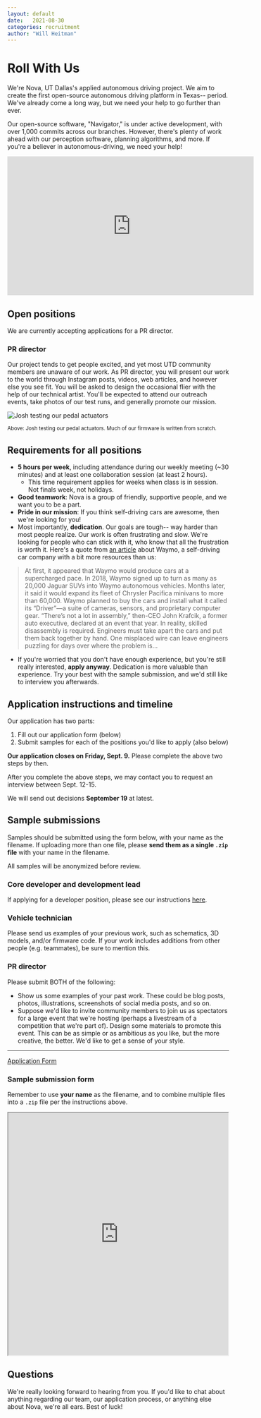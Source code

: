 ```yaml
---
layout: default
date:   2021-08-30
categories: recruitment
author: "Will Heitman"
---
```

<!-- <div class="announcement-box">{% octicon people height:48 %} <p>Recruitment for 2022-2023 has ended. Thank you to all who participated!</p></div> -->

# Roll With Us
We're Nova, UT Dallas's applied autonomous driving project. We aim to create the first open-source autonomous driving platform in Texas-- period. We've already come a long way, but we need your help to go further than ever.

Our open-source software, "Navigator," is under active development, with over 1,000 commits across our branches. However, there's plenty of work ahead with our perception software, planning algorithms, and more. If you're a believer in autonomous-driving, we need your help!

<iframe width="560" height="315" src="https://www.youtube-nocookie.com/embed/Zgo2KQQiSss" title="YouTube video player" frameborder="0" allow="accelerometer; autoplay; clipboard-write; encrypted-media; gyroscope; picture-in-picture" allowfullscreen></iframe>

## Open positions
We are currently accepting applications for a PR director.

### PR director
Our project tends to get people excited, and yet most UTD community members are unaware of our work. As PR director, you will present our work to the world through Instagram posts, videos, web articles, and however else you see fit. You will be asked to design the occasional flier with the help of our technical artist. You'll be expected to attend our outreach events, take photos of our test runs, and generally promote our mission.

![Josh testing our pedal actuators](/assets/res/22-04-15_Josh_working_on_hood.jpg)

<small>Above: Josh testing our pedal actuators. Much of our firmware is written from scratch.</small>

## Requirements for all positions
- **5 hours per week**, including attendance during our weekly meeting (~30 minutes) and at least one collaboration session (at least 2 hours).
    - This time requirement applies for weeks when class is in session. Not finals week, not holidays.
- **Good teamwork**: Nova is a group of friendly, supportive people, and we want you to be a part.
- **Pride in our mission**: If you think self-driving cars are awesome, then we're looking for you!
- Most importantly, **dedication**. Our goals are tough-- way harder than most people realize. Our work is often frustrating and slow. We're looking for people who can stick with it, who know that all the frustration is worth it. Here's a quote from [an article](https://www.bloomberg.com/news/articles/2021-08-17/waymo-s-self-driving-cars-are-99-of-the-way-there-the-last-1-is-the-hardest) about Waymo, a self-driving car company with a bit more resources than us:

> At first, it appeared that Waymo would produce cars at a supercharged pace. In 2018, Waymo signed up to turn as many as 20,000 Jaguar SUVs into Waymo autonomous vehicles. Months later, it said it would expand its fleet of Chrysler Pacifica minivans to more than 60,000. Waymo planned to buy the cars and install what it called its “Driver”—a suite of cameras, sensors, and proprietary computer gear.
> “There’s not a lot in assembly,” then-CEO John Krafcik, a former auto executive, declared at an event that year.
In reality, skilled disassembly is required. Engineers must take apart the cars and put them back together by hand. One misplaced wire can leave engineers puzzling for days over where the problem is...

- If you're worried that you don't have enough experience, but you're still really interested, **apply anyway**. Dedication is more valuable than experience. Try your best with the sample submission, and we'd still like to interview you afterwards.

## Application instructions and timeline
Our application has two parts:
1. Fill out our application form (below)
2. Submit samples for each of the positions you'd like to apply (also below)

**Our application closes on Friday, Sept. 9.** Please complete the above two steps by then.

After you complete the above steps, we may contact you to request an interview between Sept. 12-15.

We will send out decisions **September 19** at latest.

## Sample submissions
Samples should be submitted using the form below, with your name as the filename. If uploading more than one file, please **send them as a single `.zip` file** with your name in the filename.

All samples will be anonymized before review.

### Core developer and development lead
If applying for a developer position, please see our instructions [here](/fall-recruiting/dev-samples).

### Vehicle technician
Please send us examples of your previous work, such as schematics, 3D models, and/or firmware code. If your work includes additions from other people (e.g. teammates), be sure to mention this.

### PR director
Please submit BOTH of the following:
- Show us some examples of your past work. These could be blog posts, photos, illustrations, screenshots of social media posts, and so on.
- Suppose we'd like to invite community members to join us as spectators for a large event that we're hosting (perhaps a livestream of a competition that we're part of). Design some materials to promote this event. This can be as simple or as ambitious as you like, but the more creative, the better. We'd like to get a sense of your style.

---

<a href="https://forms.office.com/Pages/ResponsePage.aspx?id=HR0ojU2c90uxbgMtFd6fbIFd-Rv8Ml9PhLjL-3yimtVUNkxZUzZDNjFBRTFYTkNaOFpKWkhLM0c5OS4u" class="button" target="_blank">Application Form</a>

### Sample submission form
Remember to use **your name** as the filename, and to combine multiple files into a `.zip` file per the instructions above.
<iframe src="https://utdallas.app.box.com/f/3d1626c86b034ca6b2d32d4f97a18cfb" height="550" width="500"></iframe>

## Questions
We're really looking forward to hearing from you. If you'd like to chat about anything regarding our team, our application process, or anything else about Nova, we're all ears. Best of luck!